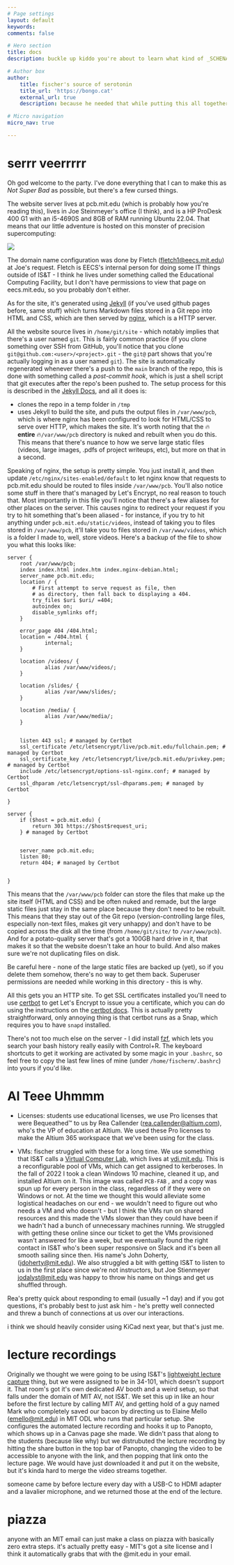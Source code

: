 ```yaml
---
# Page settings
layout: default
keywords:
comments: false

# Hero section
title: docs
description: buckle up kiddo you're about to learn what kind of _SCHENANIGANS_ go into making this whole show work.

# Author box
author:
    title: fischer's source of serotonin
    title_url: 'https://bongo.cat'
    external_url: true
    description: because he needed that while putting this all together

# Micro navigation
micro_nav: true

---
```


# serrr veerrrrr

Oh god welcome to the party. I've done everything that I can to make this as _Not Super Bad_ as possible, but there's a few cursed things.

The website server lives at pcb.mit.edu (which is probably how you're reading this), lives in Joe Steinmeyer's office (I think), and is a HP ProDesk 400 G1 with an i5-4690S and 8GB of RAM running Ubuntu 22.04. That means that our little adventure is hosted on this monster of precision supercomputing:

![](https://cdn3.volusion.com/jraru.wkahj/v/vspfiles/photos/200884-2.jpg?v-cache=1457011800)

The domain name configuration was done by Fletch ([fletch1@eecs.mit.edu](mailto:fletch1@eecs.mit.edu)) at Joe's request. Fletch is EECS's internal person for doing some IT things outside of IS&T - I think he lives under something called the Educational Computing Facility, but I don't have permissions to view that page on eecs.mit.edu, so you probably don't either.

As for the site, it's generated using [Jekyll](https://jekyllrb.com/) (if you've used github pages before, same stuff) which turns Markdown files stored in a Git repo into HTML and CSS, which are then served by [nginx](https://www.nginx.com/), which is a HTTP server.

All the website source lives in `/home/git/site` - which notably implies that there's a user named `git`. This is fairly common practice (if you clone something over SSH from GitHub, you'll notice that you clone `git@github.com:<user>/<project>.git` - the `git@` part shows that you're actually logging in as a user named `git`). The site is automatically regenerated whenever there's a push to the `main` branch of the repo, this is done with something called a _post-commit hook_, which is just a shell script that git executes after the repo's been pushed to. The setup process for this is described in the [Jekyll Docs](https://jekyllrb.com/docs/deployment/automated/), and all it does is:

- clones the repo in a temp folder in `/tmp`
- uses Jekyll to build the site, and puts the output files in `/var/www/pcb`, which is where nginx has been configured to look for HTML/CSS to serve over HTTP, which makes the site. It's worth noting that the 🔥 __entire__ 🔥`/var/www/pcb` directory is nuked and rebuilt when you do this. This means that there's nuance to how we serve large static files (videos, large images, .pdfs of project writeups, etc), but more on that in a second.

Speaking of nginx, the setup is pretty simple. You just install it, and then update `/etc/nginx/sites-enabled/default` to let nginx know that requests to pcb.mit.edu should be routed to files inside `/var/www/pcb`. You'll also notice some stuff in there that's managed by Let's Encrypt, no real reason to touch that. Most importantly in this file you'll notice that there's a few aliases for other places on the server. This causes nginx to redirect your request if you try to hit something that's been aliased - for instance, if you try to hit anything under `pcb.mit.edu/static/videos`, instead of taking you to files stored in `/var/www/pcb`, it'll take you to files stored in `/var/www/videos`, which is a folder I made to, well, store videos. Here's a backup of the file to show you what this looks like:

```
server {
    root /var/www/pcb;
    index index.html index.htm index.nginx-debian.html;
    server_name pcb.mit.edu;
    location / {
        # First attempt to serve request as file, then
        # as directory, then fall back to displaying a 404.
        try_files $uri $uri/ =404;
        autoindex on;
        disable_symlinks off;
    }

    error_page 404 /404.html;
    location = /404.html {
            internal;
    }

    location /videos/ {
            alias /var/www/videos/;
    }

    location /slides/ {
            alias /var/www/slides/;
    }

    location /media/ {
            alias /var/www/media/;
    }


    listen 443 ssl; # managed by Certbot
    ssl_certificate /etc/letsencrypt/live/pcb.mit.edu/fullchain.pem; # managed by Certbot
    ssl_certificate_key /etc/letsencrypt/live/pcb.mit.edu/privkey.pem; # managed by Certbot
    include /etc/letsencrypt/options-ssl-nginx.conf; # managed by Certbot
    ssl_dhparam /etc/letsencrypt/ssl-dhparams.pem; # managed by Certbot

}

server {
    if ($host = pcb.mit.edu) {
        return 301 https://$host$request_uri;
    } # managed by Certbot


    server_name pcb.mit.edu;
    listen 80;
    return 404; # managed by Certbot


}
```

This means that the `/var/www/pcb` folder can store the files that make up the site itself (HTML and CSS) and be often nuked and remade, but the large static files just stay in the same place because they don't need to be rebuilt. This means that they stay out of the Git repo (version-controlling large files, especially non-text files, makes git very unhappy) and don't have to be copied across the disk all the time (from `/home/git/site/` to `/var/www/pcb`). And for a potato-quality server that's got a 100GB hard drive in it, that makes it so that the website doesn't take an hour to build. And also makes sure we're not duplicating files on disk.

<div class="callout callout--danger">
    Be careful here - none of the large static files are backed up (yet), so if you delete them somehow, there's no way to get them back. Superuser permissions are needed while working in this directory - this is why.
</div>

All this gets you an HTTP site. To get SSL certificates installed you'll need to use [certbot](https://certbot.eff.org/) to get Let's Encrypt to issue you a certificate, which you can do using the instructions on the [certbot docs](https://certbot.eff.org/instructions?ws=nginx&os=ubuntufocal). This is actually pretty straightforward, only annoying thing is that certbot runs as a Snap, which requires you to have `snapd` installed.

There's not too much else on the server - I did install [fzf](https://github.com/junegunn/fzf), which lets you search your bash history really easily with Control+R. The keyboard shortcuts to get it working are activated by some magic in your `.bashrc`, so feel free to copy the last few lines of mine (under `/home/fischerm/.bashrc`) into yours if you'd like.

# Al Teee Uhmmm

- Licenses: students use educational licenses, we use Pro licenses that were Bequeathed™ to us by Rea Callender ([rea.callender@altium.com](rea.callender@altium.com)), who's the VP of education at Altium. We used these Pro licenses to make the Altium 365 workspace that we've been using for the class.

- VMs: fischer struggled with these for a long time. We use something that IS&T calls a [Virtual Computer Lab](http://kb.mit.edu/confluence/display/istcontrib/Horizon+Virtual+Desktops+and+Computer+Labs+Landing+Page), which lives at [vdi.mit.edu](https://vdi.mit.edu). This is a reconfigurable pool of VMs, which can get assigned to kerberoses. In the fall of 2022 I took a clean Windows 10 machine, cleaned it up, and installed Altium on it. This image was called `PCB-FAB`
, and a copy was spun up for every person in the class, regardless of if they were on Windows or not. At the time we thought this would alleviate some logistical headaches on our end - we wouldn't need to figure out who needs a VM and who doesn't - but I think the VMs run on shared resources and this made the VMs slower than they could have been if we hadn't had a bunch of unnecessary machines running. We struggled with getting these online since our ticket to get the VMs provisioned wasn't answered for like a week, but we eventually found the right contact in IS&T who's been super responsive on Slack and it's been all smooth sailing since then. His name's John Doherty, ([jdoherty@mit.edu](mailto:jdoherty@mit.edu)). We also struggled a bit with getting IS&T to listen to us in the first place since we're not instructors, but Joe Stienmeyer [jodalyst@mit.edu](mailto:jodalyst@mit.edu) was happy to throw his name on things and get us shuffled through.

Rea's pretty quick about responding to email (usually ~1 day) and if you got questions, it's probably best to just ask him - he's pretty well connected and threw a bunch of connections at us over our interactions.

i think we should heavily consider using KiCad next year, but that's just me.

# lecture recordings

Originally we thought we were going to be using IS&T's [lightweight lecture capture](https://ist.mit.edu/lecture-capture) thing, but we were assigned to be in 34-101, which doesn't support it. That room's got it's own dedicated AV booth and a weird setup, so that falls under the domain of MIT AV, not IS&T. We set this up in like an hour before the first lecture by calling MIT AV, and getting hold of a guy named Mark who completely saved our bacon by directing us to Elaine Mello ([emello@mit.edu](mailto:emello@mit.edu)) in MIT ODL who runs that particular setup. She configures the automated lecture recording and hooks it up to Panopto, which shows up in a Canvas page she made. We didn't pass that along to the students (because like why) but we distrubuted the lecture recording by hitting the share button in the top bar of Panopto, changing the video to be accessible to anyone with the link, and then popping that link onto the lecture page. We would have just downloaded it and put it on the website, but it's kinda hard to merge the video streams together.

someone came by before lecture every day with a USB-C to HDMI adapter and a lavalier microphone, and we returned those at the end of the lecture.

# piazza

anyone with an MIT email can just make a class on piazza with basically zero extra steps. it's actually pretty easy - MIT's got a site license and I think it automatically grabs that with the @mit.edu in your email.

